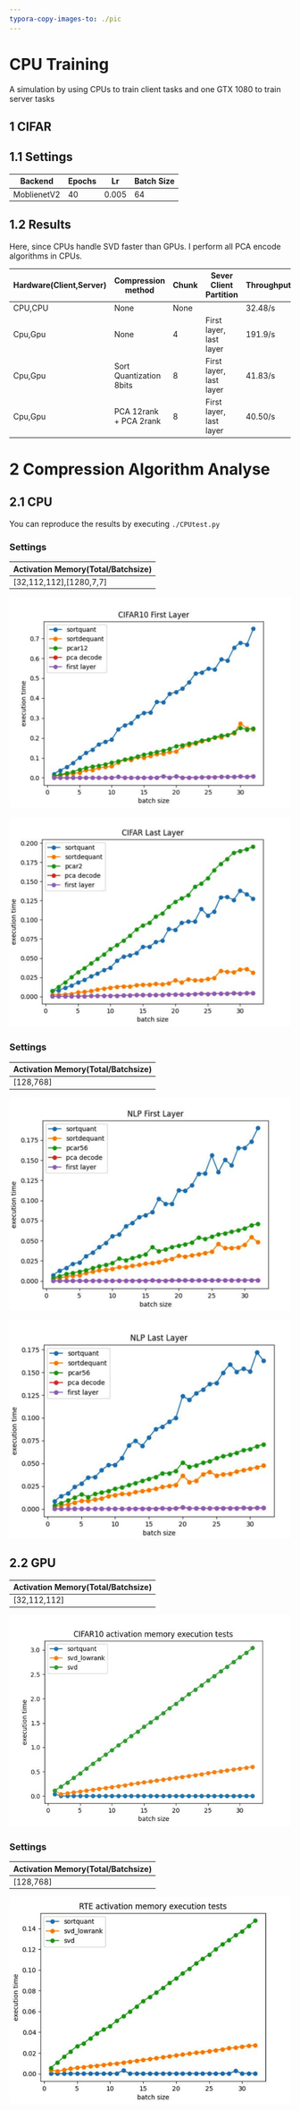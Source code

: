 ```yaml
---
typora-copy-images-to: ./pic
---
```


# CPU Training

A simulation by using CPUs to train client tasks and one GTX 1080 to train server tasks

## 1 CIFAR

## 1.1 Settings

| Backend     | Epochs | Lr    | Batch Size |
| ----------- | ------ | ----- | ---------- |
| MoblienetV2 | 40     | 0.005 | 64         |

## 1.2 Results

Here, since CPUs handle SVD faster than GPUs. I perform all PCA encode algorithms in CPUs.

| Hardware(Client,Server) | Compression method      | Chunk | Sever Client Partition  | Throughputs | Validation Acc |
| ----------------------- | ----------------------- | ----- | ----------------------- | ----------- | -------------- |
| CPU,CPU                 | None                    | None  |                         | 32.48/s     | 95.87          |
| Cpu,Gpu                 | None                    | 4     | First layer, last layer | 191.9/s     | 95.92          |
| Cpu,Gpu                 | Sort Quantization 8bits | 8     | First layer, last layer | 41.83/s     | 95.59          |
| Cpu,Gpu                 | PCA 12rank + PCA 2rank  | 8     | First layer, last layer | 40.50/s     |                |

# 2 Compression Algorithm Analyse

## 2.1 CPU

You can reproduce the results by executing `./CPUtest.py`

### Settings

| Activation Memory(Total/Batchsize) |
| ---------------------------------- |
| [32,112,112],[1280,7,7]            |

![image-20220501111122132](./pic/image-20220501111122132.png)

![image-20220501132419588](./pic/image-20220501132419588.png)



### Settings

| Activation Memory(Total/Batchsize) |
| ---------------------------------- |
| [128,768]                          |

![image-20220501132118695](./pic/image-20220501132118695.png)

![image-20220501132142973](./pic/image-20220501132142973.png)

## 2.2 GPU

| Activation Memory(Total/Batchsize) |
| ---------------------------------- |
| [32,112,112]                       |

![image-20220421173843653](./pic/test_gpu.jpg)

### Settings

| Activation Memory(Total/Batchsize) |
| ---------------------------------- |
| [128,768]                          |

![image-20220425174146944](./pic/image-20220425174146944.png)

